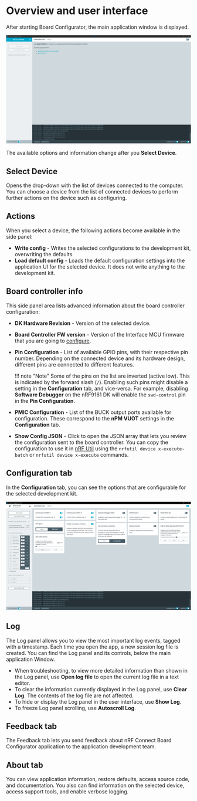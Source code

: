# Overview and user interface

After starting Board Configurator, the main application window is displayed.

![Board Configurator application window](./screenshots/board_configurator_overview.png "Board Configurator application window")

The available options and information change after you **Select Device**.

## Select Device

Opens the drop-down with the list of devices connected to the computer. You can choose a device from the list of connected devices to perform further actions on the device such as configuring.

## Actions

When you select a device, the following actions become available in the side panel:

- **Write config** - Writes the selected configurations to the development kit, overwriting the defaults.
- **Load default config** - Loads the default configuration settings into the application UI for the selected device. It does not write anything to the development kit.

## Board controller info

This side panel area lists advanced information about the board controller configuration:

* **DK Hardware Revision** - Version of the selected device.
* **Board Controller FW version** - Version of the Interface MCU firmware that you are going to [configure](updating.md).
* **Pin Configuration** - List of available GPIO pins, with their respective pin number. Depending on the connected device and its hardware design, different pins are connected to different features.

    !!! note "Note"
        Some of the pins on the list are inverted (active low). This is indicated by the forward slash (`/`). Enabling such pins might disable a setting in the **Configuration** tab, and vice-versa. For example, disabling **Software Debugger** on the nRF9161 DK will enable the `swd-control` pin in the **Pin Configuration**.

* **PMIC Configuration** - List of the BUCK output ports available for configuration. These correspond to the **nPM VUOT** settings in the **Configuration** tab.
* **Show Config JSON** - Click to open the JSON array that lets you review the configuration sent to the board controller. You can copy the configuration to use it in [nRF Util](https://docs.nordicsemi.com/bundle/nrfutil/page/README.html) using the `nrfutil device x-execute-batch` or `nrfutil device x-execute` commands.

## Configuration tab

In the **Configuration** tab, you can see the options that are configurable for the selected development kit.

![Board Configurator configuration tab](./screenshots/board_configurator_connected.png "Board Configurator configuration tab")

## Log

The Log panel allows you to view the most important log events, tagged with a timestamp. Each time you open the app, a new session log file is created. You can find the Log panel and its controls, below the main application Window.

- When troubleshooting, to view more detailed information than shown in the Log panel, use **Open log file** to open the current log file in a text editor.
- To clear the information currently displayed in the Log panel, use **Clear Log**. The contents of the log file are not affected.
- To hide or display the Log panel in the user interface, use **Show Log**.
- To freeze Log panel scrolling, use **Autoscroll Log**.

## Feedback tab

The Feedback tab lets you send feedback about nRF Connect Board Configurator application to the application development team.

## About tab

You can view application information, restore defaults, access source code, and documentation. You also can find information on the selected device, access support tools, and enable verbose logging.